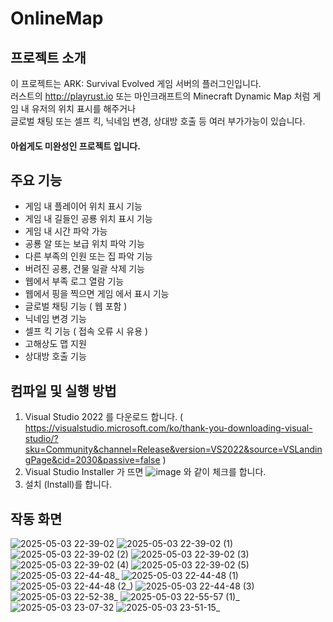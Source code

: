 # OnlineMap

## 프로젝트 소개
이 프로젝트는 ARK: Survival Evolved 게임 서버의 플러그인입니다. <br>
러스트의 http://playrust.io 또는 마인크래프트의 Minecraft Dynamic Map 처럼 게임 내 유저의 위치 표시를 해주거나 <br>
글로벌 채팅 또는 셀프 킥, 닉네임 변경, 상대방 호출 등 여러 부가가능이 있습니다. 
#### 아쉽게도 미완성인 프로젝트 입니다.

## 주요 기능
- 게임 내 플레이어 위치 표시 기능
- 게임 내 길들인 공룡 위치 표시 기능
- 게임 내 시간 파악 가능
- 공룡 알 또는 보급 위치 파악 기능
- 다른 부족의 인원 또는 집 파악 기능
- 버려진 공룡, 건물 일괄 삭제 기능
- 웹에서 부족 로그 열람 기능
- 웹에서 핑을 찍으면 게임 에서 표시 기능
- 글로벌 채팅 기능 ( 웹 포함 )
- 닉네임 변경 기능
- 셀프 킥 기능 ( 접속 오류 시 유용 )
- 고해상도 맵 지원
- 상대방 호출 기능

## 컴파일 및 실행 방법
1. Visual Studio 2022 를 다운로드 합니다. ( https://visualstudio.microsoft.com/ko/thank-you-downloading-visual-studio/?sku=Community&channel=Release&version=VS2022&source=VSLandingPage&cid=2030&passive=false )
2. Visual Studio Installer 가 뜨면 
![image](https://github.com/user-attachments/assets/1a041214-bb2a-40d8-a113-f55b0b1a441f) 와 같이 체크를 합니다.
3. 설치 (Install)를 합니다.

## 작동 화면 
![2025-05-03 22-39-02](https://github.com/user-attachments/assets/e058a6ed-ae3f-4271-8925-117499dc2953)
![2025-05-03 22-39-02 (1)](https://github.com/user-attachments/assets/e1803692-ea7e-4b4a-af61-7b5f687b768e)
![2025-05-03 22-39-02 (2)](https://github.com/user-attachments/assets/d400df47-c5ec-479c-a2fa-bb4f40b9384c)
![2025-05-03 22-39-02 (3)](https://github.com/user-attachments/assets/2f118cf6-8956-4289-b40c-2847f3f5f526)
![2025-05-03 22-39-02 (4)](https://github.com/user-attachments/assets/f3ba889e-038f-4ec7-ab22-61ea45508643)
![2025-05-03 22-39-02 (5)](https://github.com/user-attachments/assets/f9a89e00-5eb5-4113-9e16-fecc814b52b4)
![2025-05-03 22-44-48_](https://github.com/user-attachments/assets/662d8f66-6739-40a2-9320-dbb1a7f91bde)
![2025-05-03 22-44-48 (1)](https://github.com/user-attachments/assets/6f8af5ae-9b6b-4b91-98f3-0a2245cd53a1)
![2025-05-03 22-44-48 (2_)](https://github.com/user-attachments/assets/7d744d48-6c11-4eba-ace0-2f089409cadd)
![2025-05-03 22-44-48 (3)](https://github.com/user-attachments/assets/c69e9ac8-ac73-4fbd-ad07-f120116bac74)
![2025-05-03 22-52-38_](https://github.com/user-attachments/assets/f866cdd1-2c61-48a1-857d-f0a3f317eaf1)
![2025-05-03 22-55-57 (1)_](https://github.com/user-attachments/assets/e9bfee4d-be18-49f6-80d1-0cb288789619)
![2025-05-03 23-07-32](https://github.com/user-attachments/assets/ddfd40a0-690d-4288-b8ae-c7f3b41fac30)
![2025-05-03 23-51-15_](https://github.com/user-attachments/assets/ad9f04a6-1948-44eb-b20f-38ebf709fab0)





